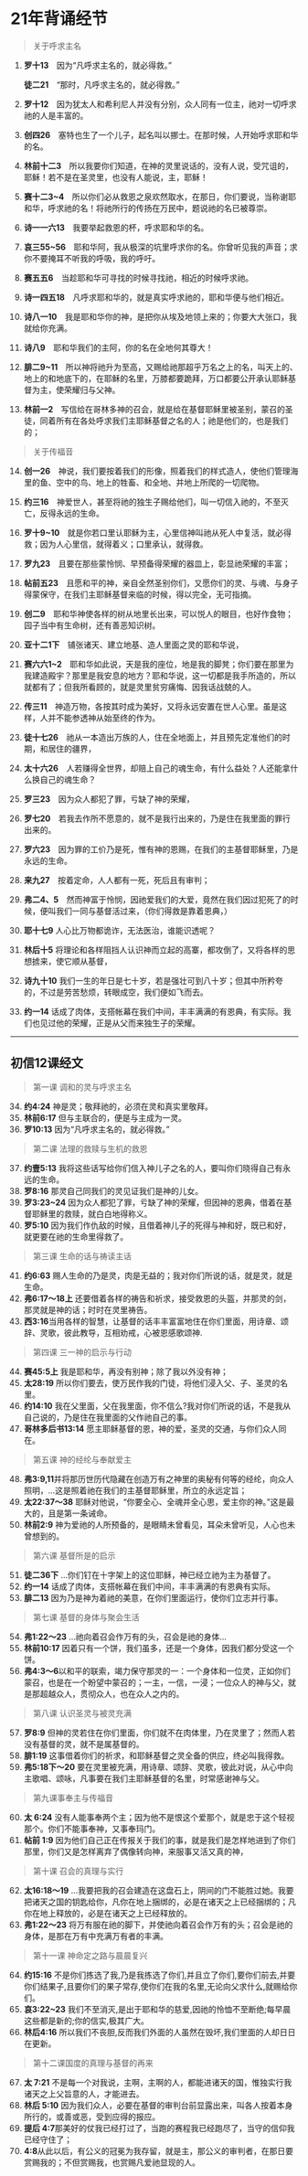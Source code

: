 # 21年背诵经节

> 关于呼求主名

1. **罗十13**　因为“凡呼求主名的，就必得救。”

   **徒二21**　“那时，凡呼求主名的，就必得救。”

2. **罗十12**　因为犹太人和希利尼人并没有分别，众人同有一位主，祂对一切呼求祂的人是丰富的。

3. **创四26**　塞特也生了一个儿子，起名叫以挪士。在那时候，人开始呼求耶和华的名。

4. **林前十二3**　所以我要你们知道，在神的灵里说话的，没有人说，受咒诅的，耶稣！若不是在圣灵里，也没有人能说，主，耶稣！

5. **赛十二3~4**　所以你们必从救恩之泉欢然取水，在那日，你们要说，当称谢耶和华，呼求祂的名！将祂所行的传扬在万民中，题说祂的名已被尊崇。

6. **诗一一六13**　我要举起救恩的杯，呼求耶和华的名。

7. **哀三55~56**　耶和华阿，我从极深的坑里呼求你的名。你曾听见我的声音；求你不要掩耳不听我的呼吸，我的呼吁。

8. **赛五五6**　当趁耶和华可寻找的时候寻找祂，相近的时候呼求祂。

9. **诗一四五18**　凡呼求耶和华的，就是真实呼求祂的，耶和华便与他们相近。

10. **诗八一10**　我是耶和华你的神，是把你从埃及地领上来的；你要大大张口，我就给你充满。

11. **诗八9**　耶和华我们的主阿，你的名在全地何其尊大！

12. **腓二9~11**　所以神将祂升为至高，又赐给祂那超乎万名之上的名，叫天上的、地上的和地底下的，在耶稣的名里，万膝都要跪拜，万口都要公开承认耶稣基督为主，使荣耀归与父神。

13. **林前一2**　写信给在哥林多神的召会，就是给在基督耶稣里被圣别，蒙召的圣徒，同着所有在各处呼求我们主耶稣基督之名的人；祂是他们的，也是我们的；

> 关于传福音

14. **创一26**　神说，我们要按着我们的形像，照着我们的样式造人，使他们管理海里的鱼、空中的鸟、地上的牲畜、和全地、并地上所爬的一切爬物。

15. **约三16**　神爱世人，甚至将祂的独生子赐给他们，叫一切信入祂的，不至灭亡，反得永远的生命。
16. **罗十9~10**　就是你若口里认耶稣为主，心里信神叫祂从死人中复活，就必得救；因为人心里信，就得着义；口里承认，就得救。
17. **罗九23**　且要在那些蒙怜悯、早预备得荣耀的器皿上，彰显祂荣耀的丰富；
18. **帖前五23**　且愿和平的神，亲自全然圣别你们，又愿你们的灵、与魂、与身子得蒙保守，在我们主耶稣基督来临的时候，得以完全，无可指摘。
19. **创二9**　耶和华神使各样的树从地里长出来，可以悦人的眼目，也好作食物；园子当中有生命树，还有善恶知识树。
20. **亚十二1下**　铺张诸天、建立地基、造人里面之灵的耶和华说，
21. **赛六六1~2**　耶和华如此说，天是我的座位，地是我的脚凳；你们要在那里为我建造殿宇？那里是我安息的地方？耶和华说，这一切都是我手所造的，所以就都有了；但我所看顾的，就是灵里贫穷痛悔、因我话战兢的人。
22. **传三11**　神造万物，各按其时成为美好，又将永远安置在世人心里。虽是这样，人并不能参透神从始至终的作为。
23. **徒十七26**　祂从一本造出万族的人，住在全地面上，并且预先定准他们的时期，和居住的疆界，
24. **太十六26**　人若赚得全世界，却赔上自己的魂生命，有什么益处？人还能拿什么换自己的魂生命？
25. **罗三23**　因为众人都犯了罪，亏缺了神的荣耀，
26. **罗七20**　若我去作所不愿意的，就不是我行出来的，乃是住在我里面的罪行出来的。
27. **罗六23**　因为罪的工价乃是死，惟有神的恩赐，在我们的主基督耶稣里，乃是永远的生命。
28. **来九27**　按着定命，人人都有一死，死后且有审判；
29. **弗二4、5**　然而神富于怜悯，因祂爱我们的大爱，竟然在我们因过犯死了的时候，便叫我们一同与基督活过来，（你们得救是靠着恩典，）
30. **耶十七9** 人心比万物都诡诈，无法医治，谁能识透呢？
31. **林后十5** 将理论和各样阻挡人认识神而立起的高寨，都攻倒了，又将各样的思想掳来，使它顺从基督，
32. **诗九十10** 我们一生的年日是七十岁，若是强壮可到八十岁；但其中所矜夸的，不过是劳苦愁烦，转眼成空，我们便如飞而去。
33. **约一14** 话成了肉体，支搭帐幕在我们中间，丰丰满满的有恩典，有实际。我们也见过他的荣耀，正是从父而来独生子的荣耀。

---
## 初信12课经文

> 第一课 调和的灵与呼求主名

34. **约4:24** 神是灵；敬拜祂的，必须在灵和真实里敬拜。
35. **林前6:17** 但与主联合的，便是与主成为一灵。
36. **罗10:13** 因为“凡呼求主名的，就必得救。”

> 第二课 法理的救赎与生机的救恩

37. **约壹5:13** 我将这些话写给你们信入神儿子之名的人，要叫你们晓得自己有永远的生命。
38. **罗8:16** 那灵自己同我们的灵见证我们是神的儿女。
39. **罗3:23~24** 因为众人都犯了罪，亏缺了神的荣耀，但因神的恩典，借着在基督耶稣里的救赎，就白白地得称义。
40. **罗5:10** 因为我们作仇敌的时候，且借着神儿子的死得与神和好，既已和好，就更要在祂的生命里得救了。

> 第三课 生命的话与祷读主话

41. **约6:63** 赐人生命的乃是灵，肉是无益的；我对你们所说的话，就是灵，就是生命。
42. **弗6:17～18上** 还要借着各样的祷告和祈求，接受救恩的头盔，并那灵的剑，那灵就是神的话；时时在灵里祷告。
43. **西3:16**当用各样的智慧，让基督的话丰丰富富地住在你们里面，用诗章、颂辞、灵歌，彼此教导，互相劝戒，心被恩感歌颂神.

> 第四课 三一神的启示与行动

44. **赛45:5上** 我是耶和华，再没有别神；除了我以外没有神；
45. **太28:19** 所以你们要去，使万民作我的门徒，将他们浸入父、子、圣灵的名里。
46. **约14:10** 我在父里面，父在我里面，你不信么?我对你们所说的话，不是我从自己说的，乃是住在我里面的父作祂自己的事。
47. **哥林多后书13:14** 愿主耶稣基督的恩，神的爱，圣灵的交通，与你们众人同在。

> 第五课 神的经纶与奉献爱主

48. **弗3:9,11**并将那历世历代隐藏在创造万有之神里的奥秘有何等的经纶，向众人照明，…这是照着祂在我们的主基督耶稣里，所立的永远定旨；
49. **太22:37～38** 耶稣对他说，“你要全心、全魂并全心思，爱主你的神。”这是最大的，且是第一条诫命。
50. **林前2:9** 神为爱祂的人所预备的，是眼睛未曾看见，耳朵未曾听见，人心也未曾想到的。

> 第六课 基督所是的启示

51. **徒二36下** …你们钉在十字架上的这位耶稣，神已经立祂为主为基督了。
52. **约一14** 话成了肉体，支搭帐幕在我们中间，丰丰满满的有恩典有实际。
53. **腓二13** 因为乃是神为着祂的美意，在你们里面运行，使你们立志并行事。

> 第七课  基督的身体与聚会生活

54. **弗1:22～23** …祂向着召会作万有的头，召会是祂的身体…
55. **林前10:17** 因着只有一个饼，我们虽多，还是一个身体，因我们都分受这一个饼。
56. **弗4:3～6**以和平的联索，竭力保守那灵的一：一个身体和一位灵，正如你们蒙召，也是在一个盼望中蒙召的；一主，一信，一浸；一位众人的神与父，就是那超越众人，贯彻众人，也在众人之内的。

> 第八课 认识圣灵与被灵充满

57. **罗8:9** 但神的灵若住在你们里面，你们就不在肉体里，乃在灵里了；然而人若没有基督的灵，就不是属基督的。
58. **腓1:19** 这事借着你们的祈求，和耶稣基督之灵全备的供应，终必叫我得救。
59. **弗5:18下～20** 要在灵里被充满，用诗章、颂辞、灵歌，彼此对说，从心中向主歌唱、颂咏，凡事要在我们主耶稣基督的名里，时常感谢神与父。

> 第九课事奉主与传福音

60. **太 6:24** 没有人能事奉两个主；因为他不是恨这个爱那个，就是忠于这个轻视那个。你们不能事奉神，又事奉玛门。
61. **帖前 1:9** 因为他们自己正在传报关于我们的事，就是我们是怎样地进到了你们那里，你们又是怎样离弃了偶像转向神，来服事又活又真的神，

> 第十课 召会的真理与实行

62. **太16:18～19** …我要把我的召会建造在这盘石上，阴间的门不能胜过她。我要把诸天之国的钥匙给你，凡你在地上捆绑的，必是在诸天之上已经捆绑的；凡你在地上释放的，必是在诸天之上已经释放的。
63. **弗1:22～23** 将万有服在祂的脚下，并使祂向着召会作万有的头；召会是祂的身体，是那在万有中充满万有者的丰满。

> 第十一课 神命定之路与晨晨复兴

64. **约15:16** 不是你们拣选了我,乃是我拣选了你们,并且立了你们,要你们前去,并要你们结果子,且要你们的果子常存,使你们在我的名里,无论向父求什么,就赐给你们。
65. **哀3:22~23** 我们不至消灭,是出于耶和华的慈爱,因祂的怜恤不至断绝;每早晨这些都是新的;你的信实,极其广大。
66. **林后4:16** 所以我们不丧胆,反而我们外面的人虽然在毁坏,我们里面的人却日日在更新。

> 第十二课国度的真理与基督的再来

67. **太 7:21** 不是每一个对我说，主啊，主啊的人，都能进诸天的国，惟独实行我诸天之上父旨意的人，才能进去。
68. **林后 5:10** 因为我们众人，必要在基督的审判台前显露出来，叫各人按着本身所行的，或善或恶，受到应得的报应。
69. **提后 4:7**那美好的仗我已经打过了，当跑的赛程我已经跑尽了，当守的信仰我已经守住了；
70. **4:8**从此以后，有公义的冠冕为我存留，就是主，那公义的审判者，在那日要赏赐我的；不但赏赐我，也赏赐凡爱祂显现的人。